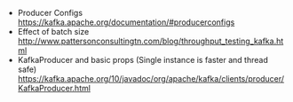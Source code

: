 - Producer Configs  
https://kafka.apache.org/documentation/#producerconfigs  
- Effect of batch size  
http://www.pattersonconsultingtn.com/blog/throughput_testing_kafka.html
- KafkaProducer and basic props (Single instance is faster and thread safe)  
https://kafka.apache.org/10/javadoc/org/apache/kafka/clients/producer/KafkaProducer.html
